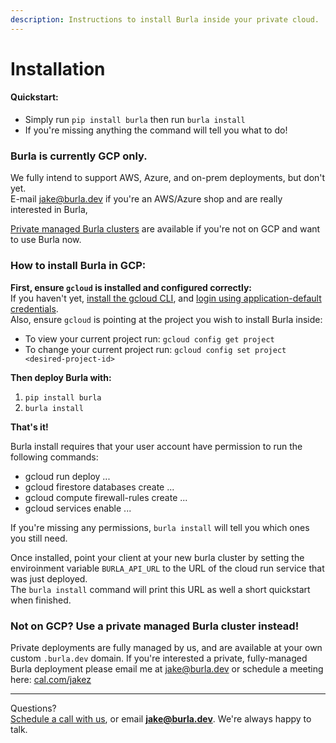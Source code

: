 ```yaml
---
description: Instructions to install Burla inside your private cloud.
---
```


# Installation

#### Quickstart:

* Simply run `pip install burla` then run `burla install`&#x20;
* If you're missing anything the command will tell you what to do!

### Burla is currently GCP only.

We fully intend to support AWS, Azure, and on-prem deployments, but don't yet.\
E-mail [jake@burla.dev](mailto:jake@burla.dev) if you're an AWS/Azure shop and are really interested in Burla,

[Private managed Burla clusters](installation.md#not-on-gcp-use-a-private-managed-burla-cluster-instead) are available if you're not on GCP and want to use Burla now.

### How to install Burla in GCP:

**First, ensure `gcloud` is installed and configured correctly:**\
If you haven't yet, [install the gcloud CLI](https://cloud.google.com/sdk/docs/install), and [login using application-default credentials](https://cloud.google.com/docs/authentication/set-up-adc-local-dev-environment).\
Also, ensure `gcloud` is pointing at the project you wish to install Burla inside:

* To view your current project run: `gcloud config get project`
* To change your current project run: `gcloud config set project <desired-project-id>`

**Then deploy Burla with:**

1. `pip install burla`
2. `burla install`

**That's it!**

Burla install requires that your user account have permission to run the following commands:

* gcloud run deploy ...
* gcloud firestore databases create ...
* gcloud compute firewall-rules create ...
* gcloud services enable ...

If you're missing any permissions, `burla install` will tell you which ones you still need.

Once installed, point your client at your new burla cluster by setting the enviroinment variable `BURLA_API_URL` to the URL of the cloud run service that was just deployed.\
The `burla install` command will print this URL as well a short quickstart when finished.

### Not on GCP? Use a private managed Burla cluster instead!

Private deployments are fully managed by us, and are available at your own custom `.burla.dev` domain. If you're interested a private, fully-managed Burla deployment please email me at [jake@burla.dev](https://app.gitbook.com/u/vjhGohhUhsQhYKnFjO0y1B7Ajh82) or schedule a meeting here: [cal.com/jakez](https://cal.com/jakez)





***

Questions?\
[Schedule a call with us](http://cal.com/jakez/burla), or email **jake@burla.dev**. We're always happy to talk.
